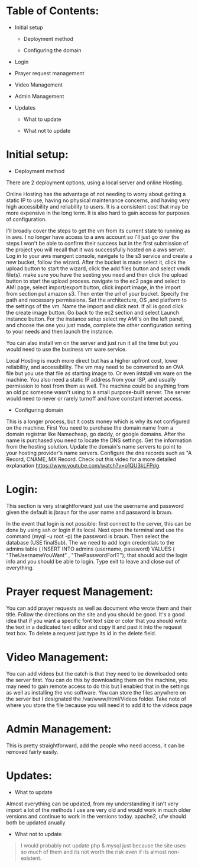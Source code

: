 # Table of Contents:

-   Initial setup

    -   Deployment method

    -   Configuring the domain

-   Login

-   Prayer request management

-   Video Management

-   Admin Management

-   Updates

    -   What to update

    -   What not to update

# Initial setup:

-   Deployment method

There are 2 deployment options, using a local server and online Hosting.

Online Hosting has the advantage of not needing to worry about getting a
static IP to use, having no physical maintenance concerns, and having
very high accessibility and reliability to users. It is a consistent
cost that may be more expensive in the long term. It is also hard to
gain access for purposes of configuration.

I'll broadly cover the steps to get the vm from its current state to
running as in aws. I no longer have access to a aws account so I'll just
go over the steps I won't be able to confirm their success but in the
first submission of the project you will recall that it was successfully
hosted on a aws server. Log in to your aws mangent console, navigate to
the s3 service and create a new bucket, follow the wizard. After the
bucket is made select it, click the upload button to start the wizard,
click the add files button and select vmdk file(s). make sure you have
the seeting you need and then click the upload button to start the
upload process. navigate to the ec2 page and select to AMI page, select
import/export button, click import image, in the import from section put
amazon s3. Then enter the url of your bucket. Specify the path and
necessary permissions. Set the architecture, OS ,and platform to the
settings of the vm. Name the import and click next. If all is good click
the create image button. Go back to the ec2 section and select Launch
instance button. For the instance setup select my AMI's on the left
panel, and choose the one you just made, complete the other
configuration setting to your needs and then launch the instance.

You can also install vm on the server and just run it all the time but
you would need to use the business vm ware service.

Local Hosting is much more direct but has a higher upfront cost, lower
reliability, and accessibility. The vm may need to be converted to an
OVA file but you use that file as starting image to. Or even intstall vm
ware on the machine. You also need a static IP address from your ISP,
and usually permission to host from them as well. The machine could be
anything from an old pc someone wasn't using to a small purpose-built
server. The server would need to never or rarely turnoff and have
constant internet access.

-   Configuring domain

This is a longer process, but it costs money which is why its not
configured on the machine. First You need to purchase the domain name
from a domain registrar like Namecheap, go daddy, or google domains.
After the name is purchased you need to locate the DNS settings. Get the
information from the hosting solution. Update the domain\'s name servers
to point to your hosting provider\'s name servers. Configure the dns
records such as "A Record, CNAME, MX Record. Check out this video for a
more detailed explanation <https://www.youtube.com/watch?v=p1QU3kLFPdg>.

# Login:

This section is very straightforward just use the username and password
given the default is jbraun for the user name and password is braun.

In the event that login is not possible: first connect to the server,
this can be done by using ssh or login if its local. Next open the
terminal and use the command (myql -u root -p) the password is braun.
Then select the database (USE finalSub). The we need to add login
credentials to the admins table ( INSERT INTO admins (username,
password) VALUES ( "TheUsernameYouWant" , "ThePasswordForIT"); that
should add the login info and you should be able to login. Type exit to
leave and close out of everything.

# Prayer request Management:

You can add prayer requests as well as document who wrote them and their
title. Follow the directions on the site and you should be good. It's a
good idea that if you want a specific font text size or color that you
should write the text in a dedicated text editor and copy it and past it
into the request text box. To delete a request just type its id in the
delete field.

# Video Management:

You can add videos but the catch is that they need to be downloaded onto
the server first. You can do this by downloading them on the machine,
you may need to gain remote access to do this but I enabled that in the
settings as well as installing the vnc software. You can store the files
anywhere on the server but I designated the /var/www/html/Videos folder.
Take note of where you store the file because you will need it to add it
to the videos page

# Admin Management: 

This is pretty straightforward, add the people who need access, it can
be removed fairly easily.

# Updates:

-   What to update

Almost everything can be updated, from my understanding it isn't very
import a lot of the methods I use are very old and would work in much
older versions and continue to work in the versions today. apache2, ufw
should both be updated anually

-   What not to update

> I would probably not update php & mysql just because the site uses so
> much of them and its not worth the risk even if its almost
> non-existent.
